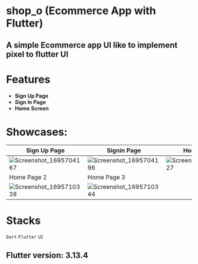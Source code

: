 # shop_o (Ecommerce App with Flutter)

## A simple Ecommerce app UI like to implement pixel to flutter UI   

# Features
- **Sign Up Page**
- **Sign In Page**
- **Home Screen**

# Showcases:

| Sign Up Page | Signin Page | Home Page 1 |
| ------------ | ------------ | ------------ |
| ![Screenshot_1695704167](https://github.com/hprity60/shop-o/assets/104090144/52f868bc-afa1-4c80-89da-6dc9f8de5e39) | ![Screenshot_1695704196](https://github.com/hprity60/shop-o/assets/104090144/f88d6c14-869d-4116-afe4-858637c55727) | ![Screenshot_1695710327](https://github.com/hprity60/shop-o/assets/104090144/254b2480-373e-4dd7-860c-41f07357f69d) |
| Home Page 2 | Home Page 3 | 
| ![Screenshot_1695710338](https://github.com/hprity60/shop-o/assets/104090144/8164a53b-0de1-4c84-8c79-be5a66e0f981) | ![Screenshot_1695710344](https://github.com/hprity60/shop-o/assets/104090144/e5f2532e-bd1c-4982-bdf3-b2efdf3838e0) |

# Stacks

`Dart`   `Flutter`   `UI`
                                                  
                                                       
## Flutter version: 3.13.4
